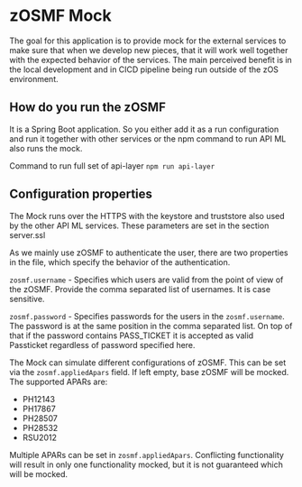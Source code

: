 # zOSMF Mock

The goal for this application is to provide mock for the external services to make sure that when we develop new pieces, that it will work well together with the expected behavior of the services. The main perceived benefit is in the local development and in CICD pipeline being run outside of the zOS environment.

## How do you run the zOSMF

It is a Spring Boot application. So you either add it as a run configuration and run it together with other services or the npm command to run API ML also runs the mock. 

Command to run full set of api-layer `npm run api-layer`

## Configuration properties

The Mock runs over the HTTPS with the keystore and truststore also used by the other API ML services. These parameters are set in the section server.ssl

As we mainly use zOSMF to authenticate the user, there are two properties in the file, which specify the behavior of the authentication. 

`zosmf.username` - Specifies which users are valid from the point of view of the zOSMF. Provide the comma separated list of usernames. It is case sensitive. 

`zosmf.password` - Specifies passwords for the users in the `zosmf.username`. The password is at the same position in the comma separated list. On top of that if the password contains PASS_TICKET it is accepted as valid Passticket regardless of password specified here.

The Mock can simulate different configurations of zOSMF. This can be set via the `zosmf.appliedApars` field. If left empty, base zOSMF will be mocked.
The supported APARs are:
* PH12143
* PH17867
* PH28507
* PH28532
* RSU2012

Multiple APARs can be set in `zosmf.appliedApars`. Conflicting functionality will result in only one functionality mocked, but it is not guaranteed which will be mocked. 


